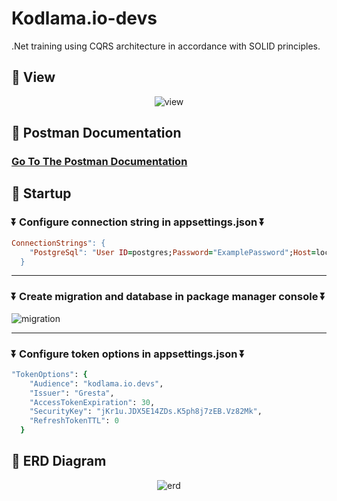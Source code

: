 # Kodlama.io-devs

.Net training using CQRS architecture in accordance with SOLID principles.

## :open_file_folder: View

<p align="center">
  <img src="https://user-images.githubusercontent.com/74189776/192102845-7cafd28f-6f05-4fe7-af98-2a2ef5395d99.png" alt="view"/>
</p>

## :newspaper: Postman Documentation

### [Go To The Postman Documentation](https://documenter.getpostman.com/view/22932272/2s83KQFSSk)

## :star2: Startup

### :arrow_double_down: Configure connection string in appsettings.json :arrow_double_down:

``` ruby
ConnectionStrings": {
    "PostgreSql": "User ID=postgres;Password="ExamplePassword";Host=localhost;Port=5432;Database=KodlamaIoDevs;"
  }
```

---

### :arrow_double_down: Create migration and database in package manager console :arrow_double_down:

<p align="left">
  <img src="https://user-images.githubusercontent.com/74189776/192103970-063f6de0-4f7e-4e07-bf85-89b2c3c73a61.png" alt="migration"/>
</p>

---

### :arrow_double_down: Configure token options in appsettings.json :arrow_double_down:

``` ruby
"TokenOptions": {
    "Audience": "kodlama.io.devs",
    "Issuer": "Gresta",
    "AccessTokenExpiration": 30,
    "SecurityKey": "jKr1u.JDX5E14ZDs.K5ph8j7zEB.Vz82Mk",
    "RefreshTokenTTL": 0
  }
```

## :floppy_disk: ERD Diagram

<p align="center">
  <img src="https://user-images.githubusercontent.com/74189776/192105010-3a950b77-f11c-439d-b7e4-7206ca9c2d60.png" alt="erd"/>
</p>
